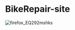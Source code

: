 # BikeRepair-site


![firefox_EQ292mshks](https://user-images.githubusercontent.com/109097651/178764577-44102102-d737-43d3-ac7e-a9900318df8b.gif)
